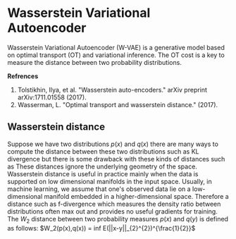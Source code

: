 
Wasserstein Variational Autoencoder
===============
Wasserstein Variational Autoencoder (W-VAE) is a generative model based on optimal transport (OT) and variational inference. The OT cost is a key to measure the distance between two probability distributions.

**Refrences**
1. Tolstikhin, Ilya, et al. "Wasserstein auto-encoders." arXiv preprint arXiv:1711.01558 (2017).
2. Wasserman, L. "Optimal transport and wasserstein distance." (2017).


Wasserstein distance
---------------
Suppose we have two distributions $p(x)$ and $q(x)$ there are many ways to compute the distance between these two distributions such as KL divergence but there is some drawback with these kinds of distances such as These distances ignore the underlying geometry of the space. Wasserstein distance is useful in practice mainly when the data is supported on low dimensional manifolds in the input space.  Usually, in machine learning, we assume that one's observed data lie on a low-dimensional manifold embedded in a higher-dimensional space. Therefore a distance such as f-divergence which measures the density ratio between distributions often max out and provides no useful gradients for training. 
The $W_2$ distance between two probability measures $p(x)$ and $q(y)$ is defined as follows:
$W_2(p(x),q(x)) = inf E(||x-y||_{2}^{2})^{\frac{1}{2}}$

